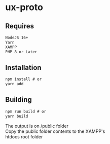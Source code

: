 # ux-proto

## Requires
```cmd
NodeJS 16+
Yarn
XAMPP
PHP 8 or Later
```
## Installation
```ts
npm install # or
yarn add
```

## Building
```cmd
npm run build # or 
yarn build
```
The output is on /public folder\
Copy the public folder contents to the XAMPP's\
htdocs root folder

